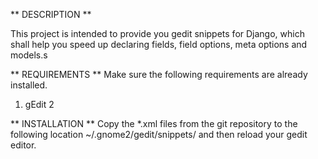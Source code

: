 ** DESCRIPTION **

This project is intended to provide you gedit snippets for Django, which shall help you speed up declaring fields, field options, meta options and models.s

** REQUIREMENTS **
Make sure the following requirements are already installed.

1. gEdit 2

** INSTALLATION **
Copy the *.xml files from the git repository to the following location ~/.gnome2/gedit/snippets/ and then reload your gedit editor. 
